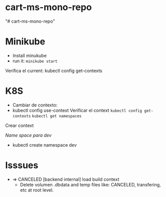 # cart-ms-mono-repo
"# cart-ms-mono-repo" 

# Minikube
- Install minukube
- run it: ```minikube start```

Verifica el current:
kubectl config get-contexts

# K8S 

- Cambiar de contexto:
- kubectl config use-context <nombre-contexto>
Verificar el context
```kubectl config get-contexts```
```kubectl get namespaces```

Crear context



_Name space para dev_

- kubectl create namespace dev



# Isssues

- => CANCELED [backend internal] load build context   
    -   Delete volumen .dbdata and temp files like: CANCELED, transfering, etc at root level.